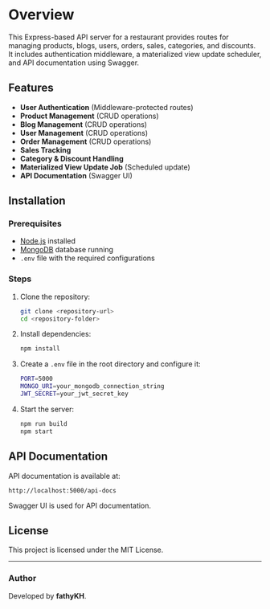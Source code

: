 # Overview

This Express-based API server for a restaurant provides routes for managing products, blogs, users, orders, sales, categories, and discounts. It includes authentication middleware, a materialized view update scheduler, and API documentation using Swagger.

## Features
- **User Authentication** (Middleware-protected routes)
- **Product Management** (CRUD operations)
- **Blog Management** (CRUD operations)
- **User Management** (CRUD operations)
- **Order Management** (CRUD operations)
- **Sales Tracking**
- **Category & Discount Handling**
- **Materialized View Update Job** (Scheduled update)
- **API Documentation** (Swagger UI)

## Installation
### Prerequisites
- [Node.js](https://nodejs.org/) installed
- [MongoDB](https://www.mongodb.com/) database running
- `.env` file with the required configurations

### Steps
1. Clone the repository:
   ```sh
   git clone <repository-url>
   cd <repository-folder>
   ```
2. Install dependencies:
   ```sh
   npm install
   ```
3. Create a `.env` file in the root directory and configure it:
   ```sh
   PORT=5000
   MONGO_URI=your_mongodb_connection_string
   JWT_SECRET=your_jwt_secret_key
   ```
4. Start the server:
   ```sh
   npm run build
   npm start
   ```
## API Documentation
API documentation is available at:
```
http://localhost:5000/api-docs
```
Swagger UI is used for API documentation.

## License
This project is licensed under the MIT License.

---
### Author
Developed by **fathyKH**.

